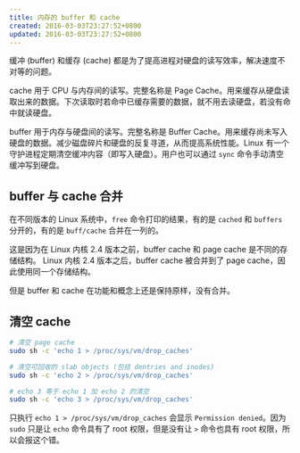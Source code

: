 ```yaml
---
title: 内存的 buffer 和 cache
created: 2016-03-03T23:27:52+0800
updated: 2016-03-03T23:27:52+0800
---
```



缓冲 (buffer) 和缓存 (cache) 都是为了提高进程对硬盘的读写效率，解决速度不对等的问题。

cache 用于 CPU 与内存间的读写。完整名称是 Page Cache。用来缓存从硬盘读取出来的数据。下次读取时若命中已缓存需要的数据，就不用去读硬盘，若没有命中就读硬盘。

buffer 用于内存与硬盘间的读写。完整名称是 Buffer Cache。用来缓存尚未写入硬盘的数据。减少磁盘碎片和硬盘的反复寻道，从而提高系统性能。Linux 有一个守护进程定期清空缓冲内容（即写入硬盘）。用户也可以通过 `sync` 命令手动清空缓冲写到硬盘。

## buffer 与 cache 合并

在不同版本的 Linux 系统中，`free` 命令打印的结果，有的是 `cached` 和 `buffers` 分开的，有的是 `buff/cache` 合并在一列的。

这是因为在 Linux 内核 2.4 版本之前，buffer cache 和 page cache 是不同的存储结构。
Linux 内核 2.4 版本之后，buffer cache 被合并到了 page cache，因此使用同一个存储结构。

但是 buffer 和 cache 在功能和概念上还是保持原样，没有合并。

## 清空 cache

```sh
# 清空 page cache
sudo sh -c 'echo 1 > /proc/sys/vm/drop_caches'

# 清空可回收的 slab objects (包括 dentries and inodes)
sudo sh -c 'echo 2 > /proc/sys/vm/drop_caches'

# echo 3 等于 echo 1 加 echo 2 的清空
sudo sh -c 'echo 3 > /proc/sys/vm/drop_caches'
```

只执行 `echo 1 > /proc/sys/vm/drop_caches` 会显示 `Permission denied`。因为 `sudo` 只是让 `echo` 命令具有了 root 权限，但是没有让 `>` 命令也具有 root 权限，所以会报这个错。
